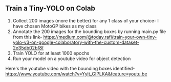 ## Train a Tiny-YOLO on Colab

1. Collect 200 images (more the better) for any 1 class of your choice- I have chosen MotoGP bikes as my class
2. Annotate the 200 images for the bounding boxes by running main.py file from this link- https://medium.com/@today.rafi/train-your-own-tiny-yolo-v3-on-google-colaboratory-with-the-custom-dataset-2e35db02bf8f
3. Train YOLO for at least 1000 epochs
4. Run your model on a youtube video for object detection

Here's the youtube video with the bounding boxes identified-
https://www.youtube.com/watch?v=Yylt_GIPLKA&feature=youtu.be
